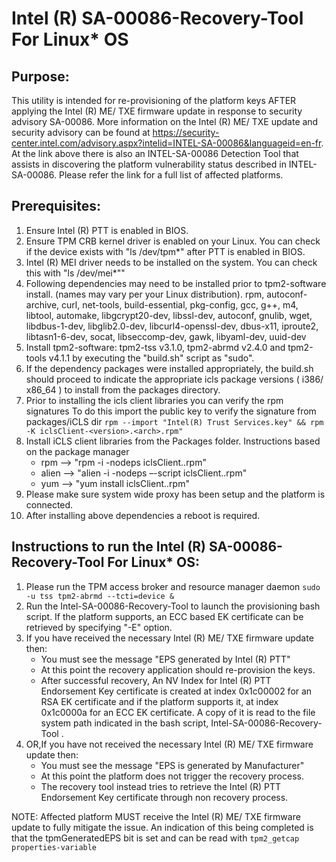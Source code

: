 # Intel (R) SA-00086-Recovery-Tool For Linux* OS

## Purpose:
This utility is intended for re-provisioning of the platform keys AFTER applying
the Intel (R) ME/ TXE firmware update in response to security advisory SA-00086.
More information on the Intel (R) ME/ TXE update and  security advisory can be found at
https://security-center.intel.com/advisory.aspx?intelid=INTEL-SA-00086&languageid=en-fr.
At the link above there is also an INTEL-SA-00086 Detection Tool that assists in 
discovering the platform vulnerability status described in INTEL-SA-00086.
Please refer the link for a full list of affected platforms.

## Prerequisites:
1. Ensure Intel (R) PTT is enabled in BIOS.
2. Ensure TPM CRB kernel driver is enabled on your Linux. 
   You can check if the device exists with "ls /dev/tpm*" after PTT is enabled
   in BIOS.
3. Intel (R) MEI driver needs to be installed on the system. 
   You can check this with "ls /dev/mei*""
4. Following dependencies may need to be installed prior to tpm2-software install.
   (names may vary per your Linux distribution).
   rpm, autoconf-archive, curl, net-tools, build-essential, pkg-config, gcc,
   g++, m4, libtool, automake, libgcrypt20-dev, libssl-dev, autoconf, gnulib,
   wget, libdbus-1-dev, libglib2.0-dev, libcurl4-openssl-dev, dbus-x11,
   iproute2, libtasn1-6-dev, socat, libseccomp-dev, gawk, libyaml-dev, uuid-dev
5. Install tpm2-software: tpm2-tss v3.1.0, tpm2-abrmd v2.4.0 and tpm2-tools v4.1.1
   by executing the "build.sh" script as "sudo".
6. If the dependency packages were installed appropriately, the build.sh should
   proceed to indicate the appropriate icls package versions ( i386/ x86_64 )
   to install from the packages directory.
7. Prior to installing the icls client libraries you can verify the rpm signatures
   To do this import the public key to verify the signature from packages/iCLS dir
   `rpm --import "Intel(R) Trust Services.key" && rpm -K iclsClient-<version>.<arch>.rpm"`
8. Install iCLS client libraries from the Packages folder. 
   Instructions based on the package manager 
   * rpm   --> "rpm -i -nodeps iclsClient<version>.<arch>.rpm"
   * alien --> "alien -i -nodeps –-script iclsClient<version>.<arch>.rpm"
   * yum   --> "yum install iclsClient<version>.<arch>.rpm"
9. Please make sure system wide proxy has been setup and the platform is connected.
9. After installing above dependencies a reboot is required. 

## Instructions to run the Intel (R) SA-00086-Recovery-Tool For Linux* OS:
1. Please run the TPM access broker and resource manager daemon
   `sudo -u tss tpm2-abrmd --tcti=device &`
2. Run the Intel-SA-00086-Recovery-Tool to launch the provisioning bash script.
   If the platform supports, an ECC based EK certificate can be retrieved by
   specifying "-E" option.
3. If you have received the necessary Intel (R) ME/ TXE firmware update then:
   * You must see the message "EPS generated by Intel (R) PTT"
   * At this point the recovery application should re-provision the keys.
   * After successful recovery, An NV Index for Intel (R) PTT Endorsement Key
   certificate is created at index 0x1c00002 for an RSA EK certificate and if
   the platform supports it, at index 0x1c0000a for an ECC EK certificate.
   A copy of it is read to the file system path indicated in the bash script,
   Intel-SA-00086-Recovery-Tool .
4. OR,If you have not received the necessary Intel (R) ME/ TXE firmware update then:
   * You must see the message "EPS is generated by Manufacturer"
   * At this point the platform does not trigger the recovery process.
   * The recovery tool instead tries to retrieve the Intel (R) PTT Endorsement
   Key certificate through non recovery process.

NOTE: Affected platform MUST receive the Intel (R) ME/ TXE firmware update to
fully mitigate the issue. An indication of this being completed is that the
tpmGeneratedEPS bit is set and can be read with `tpm2_getcap properties-variable`
